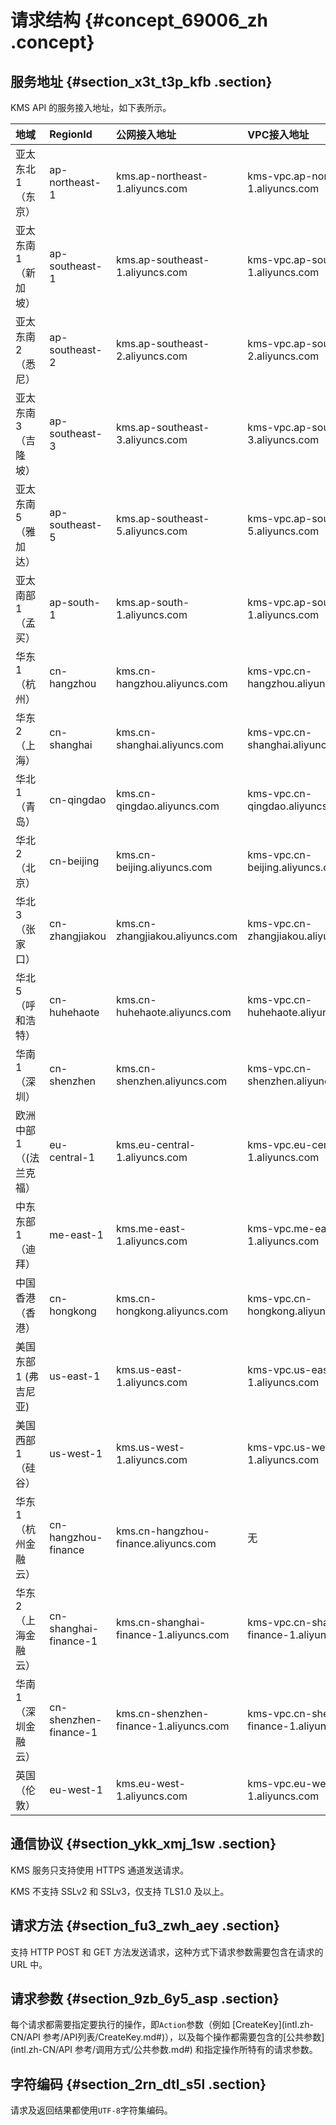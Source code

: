 # 请求结构 {#concept_69006_zh .concept}

## 服务地址 {#section_x3t_t3p_kfb .section}

KMS API 的服务接入地址，如下表所示。

|地域|RegionId|公网接入地址|VPC接入地址|
|:-|:-------|:-----|:------|
|亚太东北1（东京）|ap-northeast-1|kms.ap-northeast-1.aliyuncs.com|kms-vpc.ap-northeast-1.aliyuncs.com|
|亚太东南1（新加坡）|ap-southeast-1|kms.ap-southeast-1.aliyuncs.com|kms-vpc.ap-southeast-1.aliyuncs.com|
|亚太东南2（悉尼）|ap-southeast-2|kms.ap-southeast-2.aliyuncs.com|kms-vpc.ap-southeast-2.aliyuncs.com|
|亚太东南3（吉隆坡）|ap-southeast-3|kms.ap-southeast-3.aliyuncs.com|kms-vpc.ap-southeast-3.aliyuncs.com|
|亚太东南5（雅加达）|ap-southeast-5|kms.ap-southeast-5.aliyuncs.com|kms-vpc.ap-southeast-5.aliyuncs.com|
|亚太南部1（孟买）|ap-south-1|kms.ap-south-1.aliyuncs.com|kms-vpc.ap-south-1.aliyuncs.com|
|华东1（杭州）|cn-hangzhou|kms.cn-hangzhou.aliyuncs.com|kms-vpc.cn-hangzhou.aliyuncs.com|
|华东2（上海）|cn-shanghai|kms.cn-shanghai.aliyuncs.com|kms-vpc.cn-shanghai.aliyuncs.com|
|华北1（青岛）|cn-qingdao|kms.cn-qingdao.aliyuncs.com|kms-vpc.cn-qingdao.aliyuncs.com|
|华北2（北京）|cn-beijing|kms.cn-beijing.aliyuncs.com|kms-vpc.cn-beijing.aliyuncs.com|
|华北3（张家口）|cn-zhangjiakou|kms.cn-zhangjiakou.aliyuncs.com|kms-vpc.cn-zhangjiakou.aliyuncs.com|
|华北5（呼和浩特）|cn-huhehaote|kms.cn-huhehaote.aliyuncs.com|kms-vpc.cn-huhehaote.aliyuncs.com|
|华南1（深圳）|cn-shenzhen|kms.cn-shenzhen.aliyuncs.com|kms-vpc.cn-shenzhen.aliyuncs.com|
|欧洲中部1（\(法兰克福）|eu-central-1|kms.eu-central-1.aliyuncs.com|kms-vpc.eu-central-1.aliyuncs.com|
|中东东部1（迪拜）|me-east-1|kms.me-east-1.aliyuncs.com|kms-vpc.me-east-1.aliyuncs.com|
|中国香港（香港）|cn-hongkong|kms.cn-hongkong.aliyuncs.com|kms-vpc.cn-hongkong.aliyuncs.com|
|美国东部1 \(弗吉尼亚\)|us-east-1|kms.us-east-1.aliyuncs.com|kms-vpc.us-east-1.aliyuncs.com|
|美国西部1（硅谷）|us-west-1|kms.us-west-1.aliyuncs.com|kms-vpc.us-west-1.aliyuncs.com|
|华东 1（杭州金融云）|cn-hangzhou-finance|kms.cn-hangzhou-finance.aliyuncs.com|无|
|华东 2（上海金融云）|cn-shanghai-finance-1|kms.cn-shanghai-finance-1.aliyuncs.com|kms-vpc.cn-shanghai-finance-1.aliyuncs.com|
|华南 1（深圳金融云）|cn-shenzhen-finance-1|kms.cn-shenzhen-finance-1.aliyuncs.com|kms-vpc.cn-shenzhen-finance-1.aliyuncs.com|
|英国（伦敦）|eu-west-1|kms.eu-west-1.aliyuncs.com|kms-vpc.eu-west-1.aliyuncs.com|

## 通信协议 {#section_ykk_xmj_1sw .section}

KMS 服务只支持使用 HTTPS 通道发送请求。

KMS 不支持 SSLv2 和 SSLv3，仅支持 TLS1.0 及以上。

## 请求方法 {#section_fu3_zwh_aey .section}

支持 HTTP POST 和 GET 方法发送请求，这种方式下请求参数需要包含在请求的 URL 中。

## 请求参数 {#section_9zb_6y5_asp .section}

每个请求都需要指定要执行的操作，即`Action`参数（例如 [CreateKey](intl.zh-CN/API 参考/API列表/CreateKey.md#)），以及每个操作都需要包含的[公共参数](intl.zh-CN/API 参考/调用方式/公共参数.md#) 和指定操作所特有的请求参数。

## 字符编码 {#section_2rn_dtl_s5l .section}

请求及返回结果都使用`UTF-8`字符集编码。

